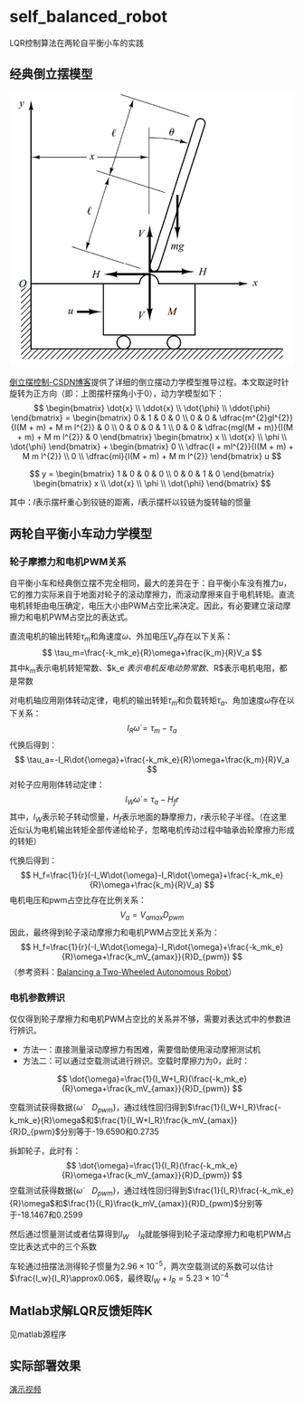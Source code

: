 # self_balanced_robot
LQR控制算法在两轮自平衡小车的实践

## 经典倒立摆模型

![img](./assets/4f7d81ca501bd62ddb92b79dc0c113a2.png)

[倒立摆控制-CSDN博客](https://blog.csdn.net/qq_42731705/article/details/122464642)提供了详细的倒立摆动力学模型推导过程。本文取逆时针旋转为正方向（即：上图摆杆摆角小于0），动力学模型如下：
$$
\begin{bmatrix}
    \dot{x} \\
    \ddot{x} \\
    \dot{\phi} \\
    \ddot{\phi}
\end{bmatrix}
    = 
\begin{bmatrix}
    0 & 1                        & 0                                             & 0 \\
    0 & 0                        & \dfrac{m^{2}gl^{2}}{I(M + m) + M m l^{2}}     & 0 \\
    0 & 0                        & 0                                             & 1 \\
    0 & 0                        & \dfrac{mgl(M + m)}{I(M + m) + M m l^{2}}      & 0 
\end{bmatrix}
\begin{bmatrix}
    x \\
    \dot{x} \\
    \phi \\
    \dot{\phi}
\end{bmatrix}
+
\begin{bmatrix}
    0 \\
    \dfrac{I + ml^{2}}{I(M + m) + M m l^{2}} \\
    0 \\
    \dfrac{ml}{I(M + m) + M m l^{2}}
\end{bmatrix}
u
$$

$$
y = 
\begin{bmatrix}
    1 & 0 & 0 & 0 \\
    0 & 0 & 1 & 0
\end{bmatrix}
\begin{bmatrix}
    x \\
    \dot{x} \\
    \phi \\
    \dot{\phi}
\end{bmatrix}
$$

其中：$l$表示摆杆重心到铰链的距离，$I$表示摆杆以铰链为旋转轴的惯量

## 两轮自平衡小车动力学模型

### 轮子摩擦力和电机PWM关系

自平衡小车和经典倒立摆不完全相同，最大的差异在于：自平衡小车没有推力$u$，它的推力实际来自于地面对轮子的滚动摩擦力，而滚动摩擦来自于电机转矩。直流电机转矩由电压确定，电压大小由PWM占空比来决定。因此，有必要建立滚动摩擦力和电机PWM占空比的表达式。

直流电机的输出转矩$\tau_m$和角速度$\omega$、外加电压$V_a$存在以下关系：
$$
\tau_m=\frac{-k_mk_e}{R}\omega+\frac{k_m}{R}V_a
$$
其中$k_m$表示电机转矩常数、$k_e $表示电机反电动势常数、$R$表示电机电阻，都是常数

对电机轴应用刚体转动定律，电机的输出转矩$\tau_m$和负载转矩$\tau_a$、角加速度$\dot{\omega}$存在以下关系：
$$
I_R\dot{\omega}=\tau_m-\tau_a
$$
代换后得到：
$$
\tau_a=-I_R\dot{\omega}+\frac{-k_mk_e}{R}\omega+\frac{k_m}{R}V_a
$$
对轮子应用刚体转动定律：
$$
I_W\dot{\omega}=\tau_a-H_fr
$$
其中，$I_W$表示轮子转动惯量，$H_f$表示地面的静摩擦力，$r$表示轮子半径。（在这里近似认为电机输出转矩全部传递给轮子，忽略电机传动过程中轴承齿轮摩擦力形成的转矩）

代换后得到：
$$
H_f=\frac{1}{r}(-I_W\dot{\omega}-I_R\dot{\omega}+\frac{-k_mk_e}{R}\omega+\frac{k_m}{R}V_a)
$$
电机电压和pwm占空比存在比例关系：
$$
V_a=V_{amax}D_{pwm}
$$
因此，最终得到轮子滚动摩擦力和电机PWM占空比关系为：
$$
H_f=\frac{1}{r}(-I_W\dot{\omega}-I_R\dot{\omega}+\frac{-k_mk_e}{R}\omega+\frac{k_mV_{amax}}{R}D_{pwm})
$$
（参考资料：[Balancing a Two-Wheeled   Autonomous Robot](https://www.cs.cmu.edu/~mmcnaugh/kdc/as7/2003-Balance-Ooi.pdf)）

### 电机参数辨识

仅仅得到轮子摩擦力和电机PWM占空比的关系并不够，需要对表达式中的参数进行辨识。

- 方法一：直接测量滚动摩擦力有困难，需要借助使用滚动摩擦测试机
- 方法二：可以通过空载测试进行辨识。空载时摩擦力为0，此时：

$$
\dot{\omega}=\frac{1}{I_W+I_R}(\frac{-k_mk_e}{R}\omega+\frac{k_mV_{amax}}{R}D_{pwm})
$$

空载测试获得数据{$\dot{\omega} \quad D_{pwm}$}，通过线性回归得到$\frac{1}{I_W+I_R}\frac{-k_mk_e}{R}\omega$和$\frac{1}{I_W+I_R}\frac{k_mV_{amax}}{R}D_{pwm}$分别等于-19.6590和0.2735

拆卸轮子，此时有：
$$
\dot{\omega}=\frac{1}{I_R}(\frac{-k_mk_e}{R}\omega+\frac{k_mV_{amax}}{R}D_{pwm})
$$
空载测试获得数据{$\dot{\omega} \quad D_{pwm}$}，通过线性回归得到$\frac{1}{I_R}\frac{-k_mk_e}{R}\omega$和$\frac{1}{I_R}\frac{k_mV_{amax}}{R}D_{pwm}$分别等于-18.1467和0.2599

然后通过惯量测试或者估算得到$I_W \quad I_R$就能够得到轮子滚动摩擦力和电机PWM占空比表达式中的三个系数

车轮通过扭摆法测得轮子惯量为$2.96\times10^{-5}$，两次空载测试的系数可以估计$\frac{I_w}{I_R}\approx0.06$，最终取$I_W+I_R=5.23\times10^{-4}$

## Matlab求解LQR反馈矩阵K

见matlab源程序

## 实际部署效果
[演示视频](./assets/VID.mp4)
